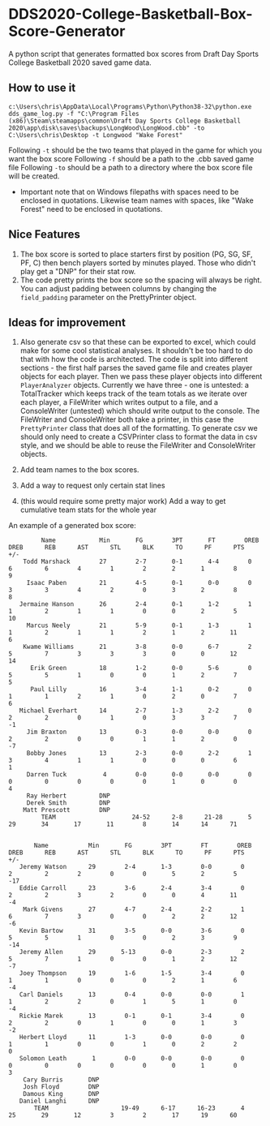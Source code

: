 # DDS2020-College-Basketball-Box-Score-Generator
A python script that generates formatted box scores from Draft Day Sports College Basketball 2020 saved game data.

## How to use it
`c:\Users\chris\AppData\Local\Programs\Python\Python38-32\python.exe dds_game_log.py -f "C:\Program Files (x86)\Steam\steamapps\common\Draft Day Sports College Basketball 2020\app\disk\saves\backups\LongWood\LongWood.cbb" -to C:\Users\chris\Desktop -t Longwood "Wake Forest"`

Following `-t` should be the two teams that played in the game for which you want the box score
Following `-f` should be a path to the .cbb saved game file
Following `-to` should be a path to a directory where the box score file will be created.

* Important note that on Windows filepaths with spaces need to be enclosed in quotations. Likewise team names with spaces, like "Wake Forest" need to be enclosed in quotations.

## Nice Features
1) The box score is sorted to place starters first by position (PG, SG, SF, PF, C) then bench players sorted by minutes played. Those who didn't play get a "DNP" for their stat row.
2) The code pretty prints the box score so the spacing will always be right. You can adjust padding between columns by changing the `field_padding` parameter on the PrettyPrinter object.

## Ideas for improvement
1) Also generate csv so that these can be exported to excel, which could make for some cool statistical analyses. It shouldn't be too hard to do that with how the code is architected. The code is split into different sections - the first half parses the saved game file and creates player objects for each player. Then we pass these player objects into different `PlayerAnalyzer` objects. Currently we have three - one is untested: a TotalTracker which keeps track of the team totals as we iterate over each player, a FileWriter which writes output to a file, and a ConsoleWriter (untested) which should write output to the console. The FileWriter and ConsoleWriter both take a printer, in this case the `PrettyPrinter` class that does all of the formatting. To generate csv we should only need to create a CSVPrinter class to format the data in csv style, and we should be able to reuse the FileWriter and ConsoleWriter objects.

2) Add team names to the box scores.

3) Add a way to request only certain stat lines

4) (this would require some pretty major work) Add a way to get cumulative team stats for the whole year

An example of a generated box score: 
```
         Name            Min       FG        3PT       FT        OREB      DREB      REB      AST      STL      BLK      TO      PF      PTS      +/-   
    Todd Marshack        27        2-7       0-1       4-4        0         6         6        4        1        2       2       1        8        9    
     Isaac Paben         21        4-5       0-1       0-0        0         3         3        4        2        0       3       2        8        8    
   Jermaine Hanson       26        2-4       0-1       1-2        1         1         2        1        1        0       0       2        5       10    
     Marcus Neely        21        5-9       0-1       1-3        1         1         2        1        1        2       1       2       11        6    
    Kwame Williams       21        3-8       0-0       6-7        2         5         7        3        3        3       0       0       12       14    
      Erik Green         18        1-2       0-0       5-6        0         5         5        1        0        0       1       2        7        5    
      Paul Lilly         16        3-4       1-1       0-2        0         1         1        2        1        0       2       0        7        6    
   Michael Everhart      14        2-7       1-3       2-2        0         2         2        0        1        0       3       3        7       -1    
     Jim Braxton         13        0-3       0-0       0-0        0         2         2        0        0        1       1       2        0       -7    
     Bobby Jones         13        2-3       0-0       2-2        1         3         4        1        1        0       0       0        6        1    
     Darren Tuck          4        0-0       0-0       0-0        0         0         0        0        0        0       1       0        0        4    
     Ray Herbert         DNP   
     Derek Smith         DNP   
    Matt Prescott        DNP   
         TEAM                     24-52      2-8      21-28       5         29       34       17       11        8       14      14      71             


       Name           Min       FG        3PT        FT        OREB      DREB      REB      AST      STL      BLK      TO      PF      PTS      +/-   
   Jeremy Watson      29        2-4       1-3        0-0        0         2         2        2        0        0       5       2        5       -17   
   Eddie Carroll      23        3-6       2-4        3-4        0         2         2        3        2        0       0       4       11       -4    
    Mark Givens       27        4-7       2-4        2-2        1         6         7        3        0        0       2       2       12       -6    
   Kevin Bartow       31        3-5       0-0        3-6        0         5         5        1        0        0       2       3        9       -14   
   Jeremy Allen       29       5-13       0-0        2-3        2         5         7        1        0        0       1       2       12       -7    
   Joey Thompson      19        1-6       1-5        3-4        0         1         1        0        0        0       2       1        6       -4    
   Carl Daniels       13        0-4       0-0        0-0        1         1         2        2        0        1       5       1        0       -4    
   Rickie Marek       13        0-1       0-1        3-4        0         2         2        0        1        0       0       1        3       -2    
   Herbert Lloyd      11        1-3       0-0        0-0        0         1         1        0        0        1       0       2        2        0    
   Solomon Leath       1        0-0       0-0        0-0        0         0         0        0        0        0       0       1        0        3    
    Cary Burris       DNP   
    Josh Floyd        DNP   
    Damous King       DNP   
   Daniel Langhi      DNP   
       TEAM                    19-49      6-17      16-23       4         25       29       12        3        2       17      19      60          
```
